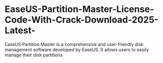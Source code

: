 # EaseUS-Partition-Master-License-Code-With-Crack-Download-2025-Latest-
EaseUS Partition Master is a comprehensive and user-friendly disk management software developed by EaseUS. It allows users to easily manage their disk partitions
